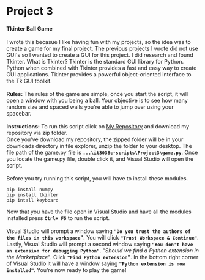 # Project 3
#### Tkinter Ball Game
I wrote this becasue I like having fun with my projects, so the idea was to create a game for my final project. The previous projects I wrote did not use GUI's so I wanted to create a GUI for this project. I did research and found Tkinter. What is Tkinter? Tkinter is the standard GUI library for Python. Python when combined with Tkinter provides a fast and easy way to create GUI applications. Tkinter provides a powerful object-oriented interface to the Tk GUI toolkit.<br>  
**Rules:** The rules of the game are simple, once you start the script, it will open a window with you being a ball. Your objective is to see how many random size and spaced walls you're able to jump over using your spacebar.<br>  
**Instructions:** To run this script click on [My Repository](https://github.com/uc-svintsjr/it3038c-scripts "My Repository") and download my repository via zip folder. <br>
Once you've download my repository, the zipped folder will be in your downloads directory in file explorer, unzip the folder to your desktop. The file path of the game.py file is **`...\it3038c-scripts\Project3\game.py`**. Once you locate the game.py file, double click it, and Visual Studio will open the script.<br>  
Before you try running this script, you will have to install these modules.
```
pip install numpy
pip install tkinter
pip intall keyboard
```
Now that you have the file open in Visual Studio and have all the modules installed press **`Ctrl+ F5`** to run the script.<br><br> Visual Studio will prompt a window saying **`"Do you trust the authors of the files in this workspace`"**. You will click **`"Trust Workspace & Continue"`**. Lastly, Visual Studio will prompt a second window saying **`"You don't have an extension for debugging Python"`**. *"Should we find a Python extension in the Marketplace"*. Click **`"Find Python extension`"**. In the bottom right corner of Visual Studio it will have a window saying **`"Python extension is now installed"`**. You're now ready to play the game!<br>


